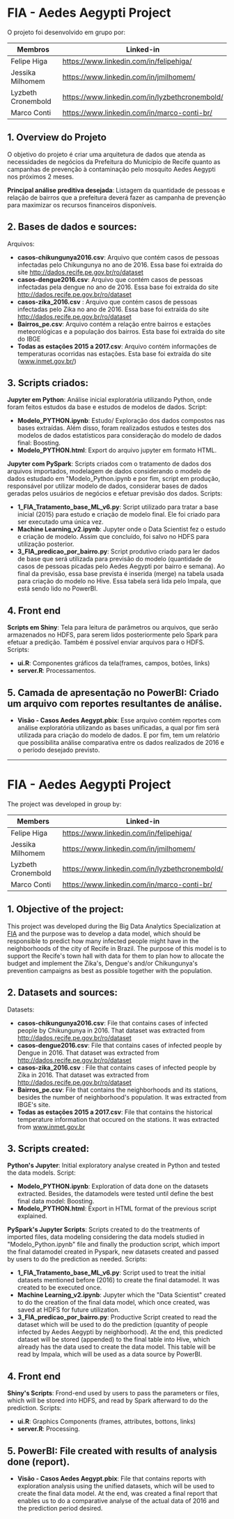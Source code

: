 # FIA - Aedes Aegypti Project


O projeto foi desenvolvido em grupo por:

| Membros | Linked-in |
| ------ | ------ |
| Felipe Higa | https://www.linkedin.com/in/felipehiga/ |
| Jessika Milhomem | https://www.linkedin.com/in/jmilhomem/ |
| Lyzbeth Cronembold | https://www.linkedin.com/in/lyzbethcronembold/ |
| Marco Conti | https://www.linkedin.com/in/marco-conti-br/ |

## 1. Overview do Projeto
O objetivo do projeto é criar uma arquitetura de dados que atenda as necessidades de negócios da Prefeitura do Município de  Recife quanto as campanhas de prevenção  à contaminação pelo mosquito Aedes Aegypti nos próximos 2 meses.

**Principal análise preditiva desejada**:
Listagem da quantidade de pessoas e relação de bairros que a prefeitura deverá fazer as campanha de prevenção para maximizar os recursos financeiros disponíveis.

## 2. Bases de dados e sources:
Arquivos:
* **casos-chikungunya2016.csv**:  Arquivo que contém casos de pessoas infectadas pelo Chikungunya no ano de 2016. Essa base foi extraída do site http://dados.recife.pe.gov.br/ro/dataset
* **casos-dengue2016.csv**:  Arquivo que contém casos de pessoas infectadas pela dengue no ano de 2016. Essa base foi extraída do site http://dados.recife.pe.gov.br/ro/dataset
* **casos-zika_2016.csv** : Arquivo que contém casos de pessoas infectadas pelo Zika no ano de 2016. Essa base foi extraída do site http://dados.recife.pe.gov.br/ro/dataset
* **Bairros_pe.csv**: Arquivo contém a relação entre bairros e estações meteorológicas e a população dos bairros. Esta base foi extraída do site do IBGE
* **Todas as estações 2015 a 2017.csv**: Arquivo contém informações de temperaturas ocorridas nas estações. Esta base foi extraída do site (www.inmet.gov.br/)
 
## 3. Scripts criados:
**Jupyter em Python**: 
Análise inicial exploratória utilizando Python, onde foram feitos estudos da base e estudos de modelos de dados.
Script:
* **Modelo_PYTHON.ipynb**: Estudo/ Exploração dos dados compostos nas bases extraídas. Além disso, foram realizados estudos e testes dos modelos de dados estatísticos para consideração do modelo de dados final: Boosting.
* **Modelo_PYTHON.html**: Export do arquivo jupyter em formato HTML.

**Jupyter com PySpark**: 
Scripts criados com o tratamento de dados dos arquivos importados, modelagem de dados considerando o modelo de dados estudado em "Modelo_Python.ipynb e por fim, script em produção, responsável por utilizar modelo de dados, considerar bases de dados geradas pelos usuários de negócios e efetuar previsão dos dados. Scripts:
* **1_FIA_Tratamento_base_ML_v6.py**: Script utilizado para tratar a base inicial (2015) para estudo e criação de modelo final. Ele foi criado para ser executado uma única vez.
* **Machine Learning_v2.ipynb**: Jupyter onde o Data Scientist fez o estudo e criação de modelo. Assim que concluído, foi salvo no HDFS para utilização posterior.
* **3_FIA_predicao_por_bairro.py**: Script produtivo criado para ler dados de base que será utilizada para previsão do modelo (quantidade de casos de pessoas picadas pelo Aedes Aegypti por bairro e semana). Ao final da previsão, essa base prevista é inserida (merge) na tabela usada para criação do modelo no Hive. Essa tabela será lida pelo Impala, que está sendo lido no PowerBI.

## 4. Front end
**Scripts em Shiny**: Tela para leitura de parâmetros ou arquivos, que serão armazenados no HDFS, para serem lidos posteriormente pelo Spark para efetuar a predição. Também é possível enviar arquivos para o HDFS. Scripts:
* **ui.R**: Componentes gráficos da tela(frames, campos, botões, links)
* **server.R**: Processamentos. 

## 5. Camada de apresentação no PowerBI: Criado um arquivo com reportes resultantes de análise.
* **Visão - Casos Aedes Aegypt.pbix**: Esse arquivo contém reportes com análise exploratória utilizando as bases unificadas, a qual por fim será utilizada para criação do modelo de dados. E por fim, tem um relatório que possibilita análise comparativa entre os dados realizados de 2016 e o período desejado previsto.

---
# FIA - Aedes Aegypti Project

The project was developed in group by:

| Members | Linked-in |
| ------ | ------ |
| Felipe Higa | https://www.linkedin.com/in/felipehiga/ |
| Jessika Milhomem | https://www.linkedin.com/in/jmilhomem/ |
| Lyzbeth Cronembold | https://www.linkedin.com/in/lyzbethcronembold/ |
| Marco Conti | https://www.linkedin.com/in/marco-conti-br/ |

## 1. Objective of the project:
This project was developed during the Big Data Analytics Specialization at [FIA](https://www.linkedin.com/in/jmilhomem/) and the purpose was to develop a data model, which should be responsible to predict how many infected people might have in the neighborhoods of the city of Recife in Brazil. 
The purpose of this model is to support the Recife's town hall with data for them to plan how to allocate the budget and implement the Zika's, Dengue's and/or Chikungunya's prevention campaigns as best as possible together with the population.

## 2. Datasets and sources:
Datasets:
* **casos-chikungunya2016.csv**: File that contains cases of infected people by Chikungunya in 2016. That dataset was extracted from http://dados.recife.pe.gov.br/ro/dataset
* **casos-dengue2016.csv**: File that contains cases of infected people by Dengue in 2016. That dataset was extracted from  http://dados.recife.pe.gov.br/ro/dataset
* **casos-zika_2016.csv** : File that contains cases of infected people by Zika in 2016. That dataset was extracted from http://dados.recife.pe.gov.br/ro/dataset
* **Bairros_pe.csv**: File that contains the neighborhoods and its stations, besides the number of neighborhood's population. It was extracted from IBGE's site.
* **Todas as estações 2015 a 2017.csv**: File that contains the historical temperature information that occured on the stations. It was extracted from www.inmet.gov.br
 
## 3. Scripts created:
**Python's Jupyter**: 
Initial exploratory analyse created in Python and tested the data models.
Script:
* **Modelo_PYTHON.ipynb**: Exploration of data done on the datasets extracted. Besides, the datamodels were tested until define the best final data model: Boosting.
* **Modelo_PYTHON.html**: Export in HTML format of the previous script explained.

**PySpark's Jupyter Scripts**: 
Scripts created to do the treatments of imported files, data modeling considering the data models studied in "Modelo_Python.ipynb" file and finally the production script, which import the final datamodel created in Pyspark, new datasets created and passed by users to do the prediction as needed. Scripts:
* **1_FIA_Tratamento_base_ML_v6.py**: Script used to treat the initial datasets mentioned before (2016) to create the final datamodel. It was created to be executed once.
* **Machine Learning_v2.ipynb**: Jupyter which the "Data Scientist" created to do the creation of the final data model, which once created, was saved at HDFS for future utilization.
* **3_FIA_predicao_por_bairro.py**: Productive Script created to read the dataset which will be used to do the prediction (quantity of people infected by Aedes Aegypti by neighborhood). At the end, this predicted dataset will be stored (appended) to the final table into Hive, which already has the data used to create the data model. This table will be read by Impala, which will be used as a data source by PowerBI.

## 4. Front end
**Shiny's Scripts**: Frond-end used by users to pass the parameters or files, which will be stored into HDFS, and read by Spark afterward to do the prediction. Scripts:
* **ui.R**: Graphics Components (frames, attributes, bottons, links)
* **server.R**: Processing. 

## 5. PowerBI: File created with results of analysis done (report).
* **Visão - Casos Aedes Aegypt.pbix**: File that contains reports with exploration analysis using the unified datasets, which will be used to create the final data model. At the end, was created a final report that enables us to do a comparative analyse of the actual data of 2016 and the prediction period desired.
